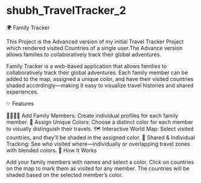 # shubh_TravelTracker_2
🌍 Family Tracker

This Project is the Advanced version of my initial Travel Tracker Project which rendered visited Countries of a single user.The Advance version allows families to collaboratively track their global adventures.

Family Tracker is a web-based application that allows families to collaboratively track their global adventures. Each family member can be added to the map, assigned a unique color, and have their visited countries shaded accordingly—making it easy to visualize travel histories and shared experiences.

✨ Features

👨‍👩‍👧‍👦 Add Family Members: Create individual profiles for each family member.
🎨 Assign Unique Colors: Choose a distinct color for each member to visually distinguish their travels.
🗺️ Interactive World Map: Select visited countries, and they’ll be shaded in the assigned color.
📌 Shared & Individual Tracking: See who visited where—individually or overlapping travel zones with blended colors.
🚀 How It Works

Add your family members with names and select a color.
Click on countries on the map to mark them as visited for any member.
The countries will be shaded based on the selected member’s color.

